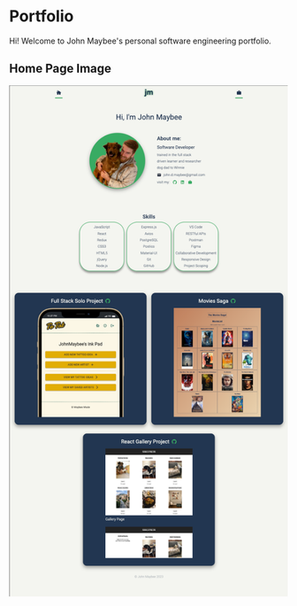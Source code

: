 # Portfolio
Hi! Welcome to John Maybee's personal software engineering portfolio.

## Home Page Image
![Portfolio Main Page](images/portfolioimage.png)